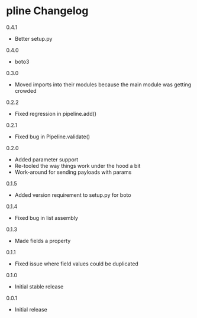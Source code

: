 # pline Changelog

0.4.1
* Better setup.py

0.4.0
* boto3

0.3.0
* Moved imports into their modules because the main module was getting crowded

0.2.2
* Fixed regression in pipeline.add() 

0.2.1
* Fixed bug in Pipeline.validate()

0.2.0
* Added parameter support
* Re-tooled the way things work under the hood a bit
* Work-around for sending payloads with params

0.1.5
* Added version requirement to setup.py for boto

0.1.4
* Fixed bug in list assembly

0.1.3
* Made fields a property

0.1.1
* Fixed issue where field values could be duplicated

0.1.0
* Initial stable release

0.0.1
* Initial release
